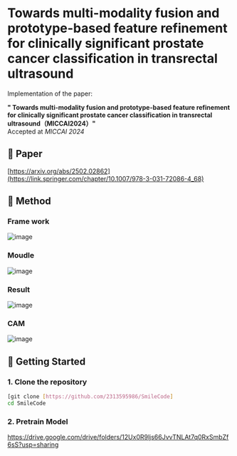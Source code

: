 # Towards multi-modality fusion and prototype-based feature refinement for clinically significant prostate cancer classification in transrectal ultrasound

Implementation of the paper:

**" Towards multi-modality fusion and prototype-based feature refinement for clinically significant prostate cancer classification in transrectal ultrasound（MICCAI2024）"**  
Accepted at *MICCAI 2024*

## 📄 Paper
[https://arxiv.org/abs/2502.02862](https://link.springer.com/chapter/10.1007/978-3-031-72086-4_68)

## 🧠 Method
### Frame work
![image](https://github.com/user-attachments/assets/2fc52ec8-c101-406e-a817-b88b3f7dc69a)
### Moudle
![image](https://github.com/user-attachments/assets/fd0e3e2a-4e50-4dd4-afc2-6c68680de256)
### Result
![image](https://github.com/user-attachments/assets/9662f9d9-e829-4f96-8e2d-c86792f3a3f6)
### CAM
![image](https://github.com/user-attachments/assets/b60bf7c3-42de-469f-8ad2-24275cad06e5)

## 🚀 Getting Started

### 1. Clone the repository

```bash
[git clone [https://github.com/2313595986/SmileCode]
cd SmileCode
```

### 2. Pretrain Model
https://drive.google.com/drive/folders/12Ux0R9ljs66JvvTNLAt7q0RxSmbZf6sS?usp=sharing




